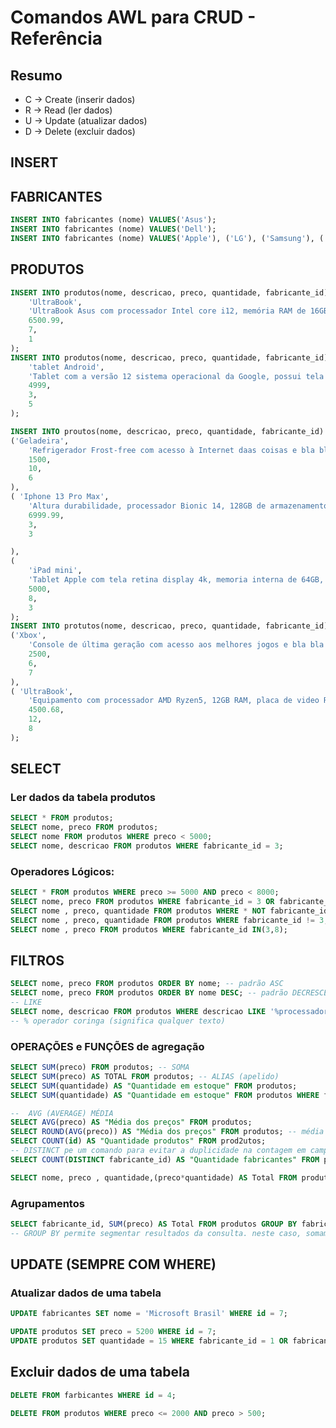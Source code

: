 # Comandos AWL para CRUD - Referência 

## Resumo

- C -> Create (inserir dados)
- R -> Read (ler dados)
- U -> Update (atualizar dados)
- D -> Delete (excluir dados)

## INSERT

## FABRICANTES

```sql
INSERT INTO fabricantes (nome) VALUES('Asus');
INSERT INTO fabricantes (nome) VALUES('Dell');
INSERT INTO fabricantes (nome) VALUES('Apple'), ('LG'), ('Samsung'), ('Brastemp');
```
## PRODUTOS
```sql
INSERT INTO produtos(nome, descricao, preco, quantidade, fabricante_id) VALUES(
    'UltraBook',
    'UltraBook Asus com processador Intel core i12, memória RAM de 16GB e Windows 11',
    6500.99,
    7,
    1
);
INSERT INTO produtos(nome, descricao, preco, quantidade, fabricante_id) VALUES(
    'tablet Android',
    'Tablet com a versão 12 sistema operacional da Google, possui tela de 10 polegadas e armazenamento de 64GB',
    4999,
    3,
    5
);

INSERT INTO proutos(nome, descricao, preco, quantidade, fabricante_id) VALUES 
('Geladeira',
    'Refrigerador Frost-free com acesso à Internet daas coisas e bla bla bla',
    1500,
    10,
    6
),
( 'Iphone 13 Pro Max',
    'Altura durabilidade, processador Bionic 14, 128GB de armazenamento, 6GB de RAM e caro pra caramba',
    6999.99,
    3,
    3

),
(
    'iPad mini',
    'Tablet Apple com tela retina display 4k, memoria interna de 64GB, acesso ao iCLound.',
    5000,
    8,
    3   
);
INSERT INTO protutos(nome, descricao, preco, quantidade, fabricante_id) VALUES 
('Xbox',
    'Console de última geração com acesso aos melhores jogos e bla bla bla',
    2500,
    6,
    7 
),
( 'UltraBook',
    'Equipamento com processador AMD Ryzen5, 12GB RAM, placa de video RTX ',
    4500.68,
    12,
    8
);

```
## SELECT
### Ler dados da tabela produtos
```sql
SELECT * FROM produtos;
SELECT nome, preco FROM produtos;
SELECT nome FROM produtos WHERE preco < 5000;
SELECT nome, descricao FROM produtos WHERE fabricante_id = 3;
```
### Operadores Lógicos:
```sql
SELECT * FROM produtos WHERE preco >= 5000 AND preco < 8000;
SELECT nome, preco FROM produtos WHERE fabricante_id = 3 OR fabricante_id = 7;
SELECT nome , preco, quantidade FROM produtos WHERE * NOT fabricante_id = 3;
SELECT nome , preco, quantidade FROM produtos WHERE fabricante_id != 3; # varsao 2
SELECT nome , preco FROM produtos WHERE fabricante_id IN(3,8);

```
## FILTROS
```sql
SELECT nome, preco FROM produtos ORDER BY nome; -- padrão ASC
SELECT nome, preco FROM produtos ORDER BY nome DESC; -- padrão DECRESCENTE 
-- LIKE
SELECT nome, descricao FROM produtos WHERE descricao LIKE '%processador%'; 
-- % operador coringa (significa qualquer texto)
```
### OPERAÇÕES e FUNÇÕES de agregação 
```sql
SELECT SUM(preco) FROM produtos; -- SOMA
SELECT SUM(preco) AS TOTAL FROM produtos; -- ALIAS (apelido)
SELECT SUM(quantidade) AS "Quantidade em estoque" FROM produtos;
SELECT SUM(quantidade) AS "Quantidade em estoque" FROM produtos WHERE fabricante_id = 3;

--  AVG (AVERAGE) MÉDIA
SELECT AVG(preco) AS "Média dos preços" FROM produtos;
SELECT ROUND(AVG(preco)) AS "Média dos preços" FROM produtos; -- média arredondada 
SELECT COUNT(id) AS "Quantidade produtos" FROM prod2utos;
-- DISTINCT pe um comando para evitar a duplicidade na contagem em campos que não são chave-primária 
SELECT COUNT(DISTINCT fabricante_id) AS "Quantidade fabricantes" FROM produtos;

SELECT nome, preco , quantidade,(preco*quantidade) AS Total FROM produtos;
```
### Agrupamentos
```sql
SELECT fabricante_id, SUM(preco) AS Total FROM produtos GROUP BY fabricante_id;
-- GROUP BY permite segmentar resultados da consulta. neste caso, somamos todos os preços e segmentos/agrupamentos por cada fabricante.

```
## UPDATE  (SEMPRE COM WHERE)
### Atualizar dados de uma tabela 
```sql
UPDATE fabricantes SET nome = 'Microsoft Brasil' WHERE id = 7;

UPDATE produtos SET preco = 5200 WHERE id = 7;
UPDATE produtos SET quantidade = 15 WHERE fabricante_id = 1 OR fabricante_id = 3;
```
<!-- Mudar o preço do Ultrabook da positivo para 5200.00 -->
<!-- Mudar a quantidade dos produtos da Asus para 15 -->
## Excluir dados de uma tabela
```sql
DELETE FROM farbicantes WHERE id = 4;

DELETE FROM produtos WHERE preco <= 2000 AND preco > 500;
```